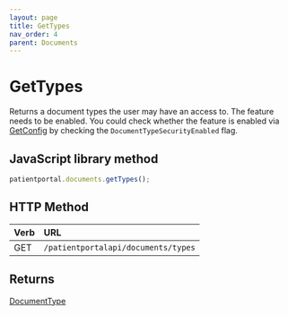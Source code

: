 ```yaml
---
layout: page
title: GetTypes
nav_order: 4
parent: Documents
---
```


# GetTypes

Returns a document types the user may have an access to. The feature needs to be enabled. You could check whether the feature is enabled via [GetConfig](../authentication/getconfig) by checking the `DocumentTypeSecurityEnabled` flag.

## JavaScript library method

```javascript
patientportal.documents.getTypes();
```

## HTTP Method

| Verb | URL                                               |
|:-----|:--------------------------------------------------|
| GET | `/patientportalapi/documents/types` |

## Returns

[DocumentType](../objects-and-data-types/documenttype)
